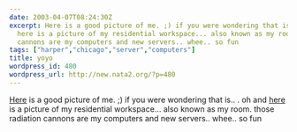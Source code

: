 ```yaml
---
date: 2003-04-07T08:24:30Z
excerpt: Here is a good picture of me. ;) if you were wondering that is.. . oh and
  here is a picture of my residential workspace... also known as my room. those radiation
  cannons are my computers and new servers.. whee.. so fun
tags: ["harper","chicago","server","computers"]
title: yoyo
wordpress_id: 480
wordpress_url: http://new.nata2.org/?p=480
---
```


<a href="https://web.archive.org/web/20030814003134/http://www.nata2.info//?path=pictures%2Fharper%2Fme&img=Chicago%20019.jpg">Here</a> is a good picture of me. ;) if you were wondering that is.. . oh and <a href="https://web.archive.org/web/20030814003134/http://www.nata2.info//?path=pictures%2FIncoming&img=computers%20004.jpg">here</a> is a picture of my residential workspace... also known as my room. those radiation cannons are my computers and new servers.. whee.. so fun
